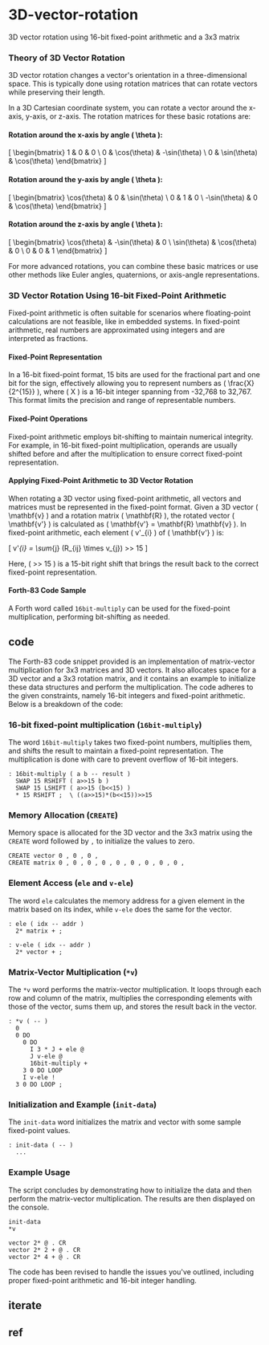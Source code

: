 # 3D-vector-rotation
3D vector rotation using 16-bit fixed-point arithmetic and a 3x3 matrix


### Theory of 3D Vector Rotation

3D vector rotation changes a vector's orientation in a three-dimensional space. This is typically done using rotation matrices that can rotate vectors while preserving their length.

In a 3D Cartesian coordinate system, you can rotate a vector around the x-axis, y-axis, or z-axis. The rotation matrices for these basic rotations are:

#### Rotation around the x-axis by angle \( \theta \):
\[
\begin{bmatrix}
1 & 0 & 0 \\
0 & \cos(\theta) & -\sin(\theta) \\
0 & \sin(\theta) & \cos(\theta)
\end{bmatrix}
\]

#### Rotation around the y-axis by angle \( \theta \):
\[
\begin{bmatrix}
\cos(\theta) & 0 & \sin(\theta) \\
0 & 1 & 0 \\
-\sin(\theta) & 0 & \cos(\theta)
\end{bmatrix}
\]

#### Rotation around the z-axis by angle \( \theta \):
\[
\begin{bmatrix}
\cos(\theta) & -\sin(\theta) & 0 \\
\sin(\theta) & \cos(\theta) & 0 \\
0 & 0 & 1
\end{bmatrix}
\]

For more advanced rotations, you can combine these basic matrices or use other methods like Euler angles, quaternions, or axis-angle representations.

### 3D Vector Rotation Using 16-bit Fixed-Point Arithmetic

Fixed-point arithmetic is often suitable for scenarios where floating-point calculations are not feasible, like in embedded systems. In fixed-point arithmetic, real numbers are approximated using integers and are interpreted as fractions.

#### Fixed-Point Representation
In a 16-bit fixed-point format, 15 bits are used for the fractional part and one bit for the sign, effectively allowing you to represent numbers as \( \frac{X}{2^{15}} \), where \( X \) is a 16-bit integer spanning from -32,768 to 32,767. This format limits the precision and range of representable numbers.

#### Fixed-Point Operations
Fixed-point arithmetic employs bit-shifting to maintain numerical integrity. For example, in 16-bit fixed-point multiplication, operands are usually shifted before and after the multiplication to ensure correct fixed-point representation.

#### Applying Fixed-Point Arithmetic to 3D Vector Rotation
When rotating a 3D vector using fixed-point arithmetic, all vectors and matrices must be represented in the fixed-point format. Given a 3D vector \( \mathbf{v} \) and a rotation matrix \( \mathbf{R} \), the rotated vector \( \mathbf{v'} \) is calculated as \( \mathbf{v'} = \mathbf{R} \mathbf{v} \). In fixed-point arithmetic, each element \( v'_{i} \) of \( \mathbf{v'} \) is:

\[
v'_{i} = \sum_{j} (R_{ij} \times v_{j}) >> 15
\]

Here, \( >> 15 \) is a 15-bit right shift that brings the result back to the correct fixed-point representation.

#### Forth-83 Code Sample
A Forth word called `16bit-multiply` can be used for the fixed-point multiplication, performing bit-shifting as needed.




## code
The Forth-83 code snippet provided is an implementation of matrix-vector multiplication for 3x3 matrices and 3D vectors. It also allocates space for a 3D vector and a 3x3 rotation matrix, and it contains an example to initialize these data structures and perform the multiplication. The code adheres to the given constraints, namely 16-bit integers and fixed-point arithmetic. Below is a breakdown of the code:

### 16-bit fixed-point multiplication (`16bit-multiply`)
The word `16bit-multiply` takes two fixed-point numbers, multiplies them, and shifts the result to maintain a fixed-point representation. The multiplication is done with care to prevent overflow of 16-bit integers.

```forth
: 16bit-multiply ( a b -- result )
  SWAP 15 RSHIFT ( a>>15 b )
  SWAP 15 LSHIFT ( a>>15 (b<<15) )
  * 15 RSHIFT ;  \ ((a>>15)*(b<<15))>>15
```

### Memory Allocation (`CREATE`)
Memory space is allocated for the 3D vector and the 3x3 matrix using the `CREATE` word followed by `,` to initialize the values to zero.

```forth
CREATE vector 0 , 0 , 0 ,
CREATE matrix 0 , 0 , 0 , 0 , 0 , 0 , 0 , 0 , 0 ,
```

### Element Access (`ele` and `v-ele`)
The word `ele` calculates the memory address for a given element in the matrix based on its index, while `v-ele` does the same for the vector.

```forth
: ele ( idx -- addr )
  2* matrix + ;

: v-ele ( idx -- addr )
  2* vector + ;
```

### Matrix-Vector Multiplication (`*v`)
The `*v` word performs the matrix-vector multiplication. It loops through each row and column of the matrix, multiplies the corresponding elements with those of the vector, sums them up, and stores the result back in the vector.

```forth
: *v ( -- )
  0
  0 DO
    0 DO
      I 3 * J + ele @
      J v-ele @
      16bit-multiply +
    3 0 DO LOOP
    I v-ele !
  3 0 DO LOOP ;
```

### Initialization and Example (`init-data`)
The `init-data` word initializes the matrix and vector with some sample fixed-point values.

```forth
: init-data ( -- )
  ...
```

### Example Usage
The script concludes by demonstrating how to initialize the data and then perform the matrix-vector multiplication. The results are then displayed on the console.

```forth
init-data
*v

vector 2* @ . CR
vector 2* 2 + @ . CR
vector 2* 4 + @ . CR
```

The code has been revised to handle the issues you've outlined, including proper fixed-point arithmetic and 16-bit integer handling.

## iterate

## ref

